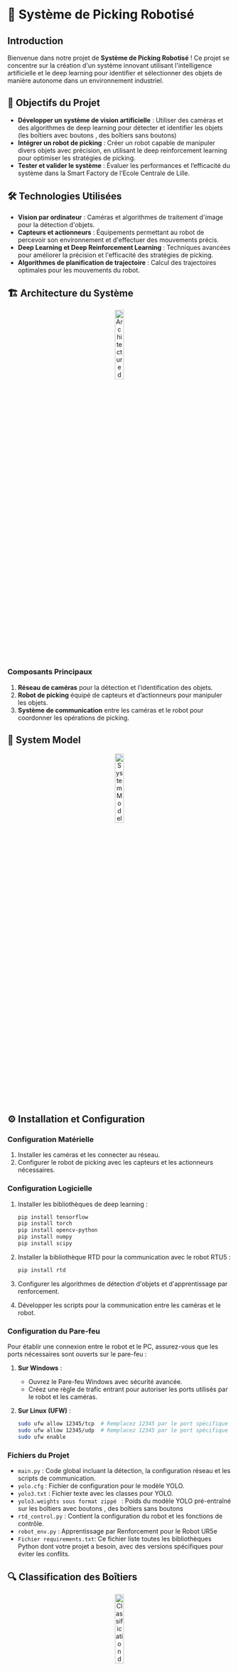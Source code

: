# 🚀 Système de Picking Robotisé

## Introduction

Bienvenue dans notre projet de **Système de Picking Robotisé** ! Ce projet se concentre sur la création d'un système innovant utilisant l'intelligence artificielle et le deep learning pour identifier et sélectionner des objets de manière autonome dans un environnement industriel.

## 🎯 Objectifs du Projet

- **Développer un système de vision artificielle** : Utiliser des caméras et des algorithmes de deep learning pour détecter et identifier les objets  (les boîtiers avec boutons , des boîtiers sans boutons)
- **Intégrer un robot de picking** : Créer un robot capable de manipuler divers objets avec précision, en utilisant le deep reinforcement learning pour optimiser les stratégies de picking.
- **Tester et valider le système** : Évaluer les performances et l’efficacité du système dans la Smart Factory de l’Ecole Centrale de Lille.

## 🛠️ Technologies Utilisées

- **Vision par ordinateur** : Caméras et algorithmes de traitement d'image pour la détection d'objets.
- **Capteurs et actionneurs** : Équipements permettant au robot de percevoir son environnement et d'effectuer des mouvements précis.
- **Deep Learning et Deep Reinforcement Learning** : Techniques avancées pour améliorer la précision et l'efficacité des stratégies de picking.
- **Algorithmes de planification de trajectoire** : Calcul des trajectoires optimales pour les mouvements du robot.

## 🏗️ Architecture du Système

<p align="center">
    <img src="https://github.com/ZAKARIA-rgb-spaec/picking-robotis-/assets/126424638/498f4342-6468-420d-add2-b68cf722bdf4" alt="Architecture du Système" style="width:20%;"/>
</p>

### Composants Principaux

1. **Réseau de caméras** pour la détection et l’identification des objets.
2. **Robot de picking** équipé de capteurs et d’actionneurs pour manipuler les objets.
3. **Système de communication** entre les caméras et le robot pour coordonner les opérations de picking.

## 🧩 System Model

<p align="center">
    <img src="https://github.com/ZAKARIA-rgb-spaec/picking-robotis-/assets/126424638/0e404db3-ac1a-412a-ae2b-d6c89557e3dc" alt="System Model" style="width:20%;"/>
</p>

## ⚙️ Installation et Configuration

### Configuration Matérielle

1. Installer les caméras et les connecter au réseau.
2. Configurer le robot de picking avec les capteurs et les actionneurs nécessaires.

### Configuration Logicielle

1. Installer les bibliothèques de deep learning :

    ```bash
    pip install tensorflow
    pip install torch
    pip install opencv-python
    pip install numpy
    pip install scipy
    ```

2. Installer la bibliothèque RTD pour la communication avec le robot RTU5 :

    ```bash
    pip install rtd
    ```

3. Configurer les algorithmes de détection d'objets et d'apprentissage par renforcement.
4. Développer les scripts pour la communication entre les caméras et le robot.

### Configuration du Pare-feu

Pour établir une connexion entre le robot et le PC, assurez-vous que les ports nécessaires sont ouverts sur le pare-feu :

1. **Sur Windows** :
    - Ouvrez le Pare-feu Windows avec sécurité avancée.
    - Créez une règle de trafic entrant pour autoriser les ports utilisés par le robot et les caméras.

2. **Sur Linux (UFW)** :

    ```bash
    sudo ufw allow 12345/tcp  # Remplacez 12345 par le port spécifique utilisé
    sudo ufw allow 12345/udp  # Remplacez 12345 par le port spécifique utilisé
    sudo ufw enable
    ```

### Fichiers du Projet

- `main.py` : Code global incluant la détection, la configuration réseau et les scripts de communication.
- `yolo.cfg` : Fichier de configuration pour le modèle YOLO.
- `yolo3.txt` : Fichier texte avec les classes pour YOLO.
- `yolo3.weights sous format zippé ` : Poids du modèle YOLO pré-entraîné sur  les boîtiers avec boutons , des boîtiers sans boutons
- `rtd_control.py` : Contient la configuration du robot et les fonctions de contrôle.
- `robot_env.py`   : Apprentissage par Renforcement pour le Robot UR5e
- `Fichier requirements.txt`: Ce fichier liste toutes les bibliothèques Python dont votre projet a besoin, avec des versions spécifiques pour éviter les conflits.

## 🔍 Classification des Boîtiers

<p align="center">
    <img src="https://github.com/ZAKARIA-rgb-spaec/picking-robotis-/assets/126424638/8dfb6e06-bf74-4db9-b103-788bc7e29c82" alt="Classification des Boîtiers" style="width:20%;"/>
</p>

Un modèle de machine learning a été entraîné pour différencier les boîtiers avec boutons des boîtiers sans boutons, en utilisant des caractéristiques visuelles telles que la couleur et la forme.

## 🌐 Vérification de la Connectivité

Pour vérifier la connectivité avec le robot, utilisez la commande suivante :

```bash
ping adresse_robot
```
# 🤖 Apprentissage par Renforcement pour le Robot UR5e

Ce projet utilise l'apprentissage par renforcement pour améliorer la précision et l'efficacité des actions du robot UR5e. Nous utilisons le modèle PPO (Proximal Policy Optimization) de la bibliothèque Stable-Baselines3.

## 🚀 Installation

Assurez-vous d'avoir installé les dépendances nécessaires :

```bash
pip install stable-baselines3 gym
```
## 🌟 Définir l'Environnement
Nous avons défini un environnement personnalisé en utilisant la bibliothèque gym pour encapsuler la logique de l'interaction avec le robot et la caméra. L'environnement est défini dans le fichier 'robot_env.py'.

## 📁 Structure du Projet
 -`main.py` : Script principal pour exécuter le projet.
 - `rtde_control.py` : Configuration et contrôle du robot.
 - `robot_env.py` : Définition de l'environnement d'apprentissage par renforcement.
 - `models` : Répertoire pour stocker les modèles de machine learning.
 - `ppo_robot` : Modèle PPO sauvegardé.


## ✅ Tests et Validation

Le système sera testé et validé dans la Smart Factory de l’Ecole Centrale de Lille. Les tests comprendront :

- **Détection et identification d’objets** : Validation de la précision des algorithmes de vision par ordinateur.
<p align="center">
    

 <img src="https://github.com/ZAKARIA-rgb-spaec/picking-robotis-/assets/126424638/f8e8e932-b103-4271-8ad5-d664f3509811" alt="Détection" style="width:15%;"/>
</p>

- **Stratégies de picking** : Optimisation des stratégies de picking à l'aide du deep reinforcement learning.
- **Performance globale** : Évaluation de l’efficacité et de la fiabilité du système dans un environnement industriel réel.
 <p align="center">
    <img src="https://github.com/ZAKARIA-rgb-spaec/picking-robotis-/assets/126424638/a6c44958-80b1-4c35-ab56-ffdcf9d3b1a7" alt="Performance globale" style="width:15%;"/>
    <img src="https://github.com/ZAKARIA-rgb-spaec/picking-robotis-/assets/126424638/052675e3-8b9e-4e15-9067-254a7e91bcdf" alt="Validation du système" style="width:15%;"/>
 </p>
 
## 🎯 Résultats Attendus

- Amélioration significative de l’efficacité des processus de picking robotisé.
- Réduction des erreurs d’identification et de sélection des objets.
- Démonstration de la faisabilité et des avantages de l’application des techniques de deep learning dans le contexte industriel.

## 👥 Auteurs


- **Zakaria Midine** + **Lamyae Najih** :
  
  Mission : Vision par Ordinateur et Détection d'Objets + Deep Learning et Apprentissage par Renforcement
  
Développement d'algorithmes de détection : Utiliser YOLO et d'autres modèles de vision par ordinateur pour détecter et identifier les objets.
Traitement d'images : Implémenter des techniques pour améliorer la précision de la détection d'objets.
Intégration des caméras : Configurer le réseau de caméras et assurer leur communication avec le robot.


- **Zakaria Limi**
  
Mission : Contrôle du Robot et Planification de Trajectoire

Développement des algorithmes de planification de trajectoire : Calculer les trajectoires optimales pour les mouvements du robot.
Configuration du robot : Configurer le robot UR5e avec les capteurs et les actionneurs nécessaires.
Implémentation des scripts de contrôle : Développer les scripts pour la communication et le contrôle du robot.

- **Superviseur : Dr. A. Rahmani**

## Installation des dépendances

Pour installer toutes les dépendances nécessaires à ce projet, veuillez utiliser la commande suivante :

```sh
pip install -r requirements.txt
```
## Références

Pour plus de détails, veuillez consulter les rapport complet  : [Rapport_ECL_Zakaria_Midine.pdf](https://online.publuu.com/571615/1283441)


